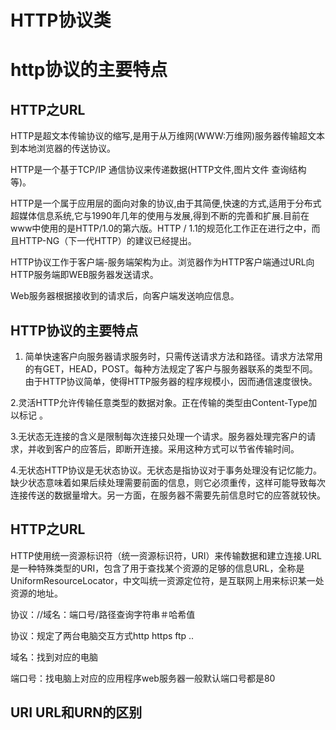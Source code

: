 # HTTP协议类

# http协议的主要特点

## HTTP之URL

HTTP是超文本传输协议的缩写,是用于从万维网(WWW:万维网)服务器传输超文本到本地浏览器的传送协议。

HTTP是一个基于TCP/IP 通信协议来传递数据(HTTP文件,图片文件 查询结构等)。

HTTP是一个属于应用层的面向对象的协议,由于其简便,快速的方式,适用于分布式超媒体信息系统,它与1990年几年的使用与发展,得到不断的完善和扩展.目前在www中使用的是HTTP/1.0的第六版。HTTP / 1.1的规范化工作正在进行之中，而且HTTP-NG（下一代HTTP）的建议已经提出。

HTTP协议工作于客户端-服务端架构为止。浏览器作为HTTP客户端通过URL向HTTP服务端即WEB服务器发送请求。

Web服务器根据接收到的请求后，向客户端发送响应信息。

## HTTP协议的主要特点

1. 简单快速客户向服务器请求服务时，只需传送请求方法和路径。请求方法常用的有GET，HEAD，POST。每种方法规定了客户与服务器联系的类型不同。由于HTTP协议简单，使得HTTP服务器的程序规模小，因而通信速度很快。

  2.灵活HTTP允许传输任意类型的数据对象。正在传输的类型由Content-Type加以标记 。

  3.无状态无连接的含义是限制每次连接只处理一个请求。服务器处理完客户的请求，并收到客户的应答后，即断开连接。采用这种方式可以节省传输时间。

  4.无状态HTTP协议是无状态协议。无状态是指协议对于事务处理没有记忆能力。缺少状态意味着如果后续处理需要前面的信息，则它必须重传，这样可能导致每次连接传送的数据量增大。另一方面，在服务器不需要先前信息时它的应答就较快。

## HTTP之URL

HTTP使用统一资源标识符（统一资源标识符，URI）来传输数据和建立连接.URL是一种特殊类型的URI，包含了用于查找某个资源的足够的信息URL，全称是UniformResourceLocator，中文叫统一资源定位符，是互联网上用来标识某一处资源的地址。

协议：//域名：端口号/路径查询字符串＃哈希值

协议：规定了两台电脑交互方式http https ftp ..

域名：找到对应的电脑

端口号：找电脑上对应的应用程序web服务器一般默认端口号都是80

## URI URL和URN的区别

